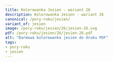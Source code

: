 ```yaml
---
title: Kolorowanka Jesien - wariant 26
description: Kolorowanka Jesien - wariant 26
canonical: /pory-roku/jesien/
variant_of: jesien
image: /pory-roku/jesien/26/jesien-26.svg
pdf: /pory-roku/jesien/26/jesien-26.pdf
alt: "Darmowa kolorowanka jesien do druku PDF"
tags:
- pory-roku
- jesien
---
```


